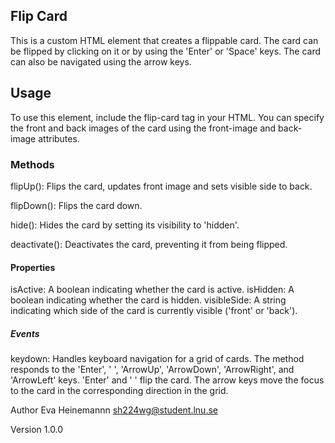 ## Flip Card
This is a custom HTML element that creates a flippable card. The card can be flipped by clicking on it or by using the 'Enter' or 'Space' keys. The card can also be navigated using the arrow keys.

## Usage
To use this element, include the flip-card tag in your HTML. You can specify the front and back images of the card using the front-image and back-image attributes.

<flip-card front-image="front.jpg" back-image="back.jpg"></flip-card>

### Methods
flipUp(): Flips the card, updates front image and sets visible side to back.

flipDown(): Flips the card down.

hide(): Hides the card by setting its visibility to 'hidden'.

deactivate(): Deactivates the card, preventing it from being flipped.

#### Properties
isActive: A boolean indicating whether the card is active.
isHidden: A boolean indicating whether the card is hidden.
visibleSide: A string indicating which side of the card is currently visible ('front' or 'back').

##### Events
keydown: Handles keyboard navigation for a grid of cards. The method responds to the 'Enter', ' ', 'ArrowUp', 'ArrowDown', 'ArrowRight', and 'ArrowLeft' keys. 'Enter' and ' ' flip the card. The arrow keys move the focus to the card in the corresponding direction in the grid.

Author
Eva Heinemannn sh224wg@student.lnu.se

Version
1.0.0

